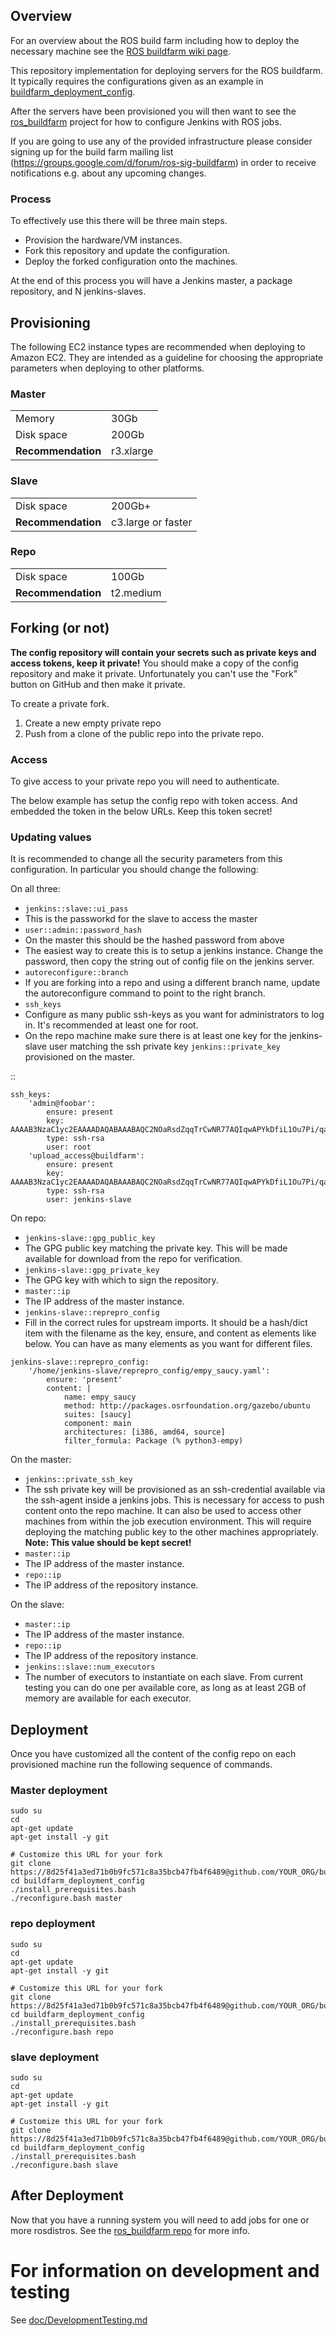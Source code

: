 ## Overview

For an overview about the ROS build farm including how to deploy the necessary
machine see the [ROS buildfarm wiki page](http://wiki.ros.org/buildfarm).


This repository implementation for deploying servers for the ROS buildfarm.
It typically requires the configurations given as an example in  [buildfarm_deployment_config](https://github.com/ros-infrastructure/buildfarm_deployment_config).

After the servers have been provisioned you will then want to see the [ros_buildfarm](https://github.com/ros-infrastructure/ros_buildfarm) project for how to configure Jenkins with ROS jobs.

If you are going to use any of the provided infrastructure please consider
signing up for the build farm mailing list
(https://groups.google.com/d/forum/ros-sig-buildfarm) in order to receive
notifications e.g. about any upcoming changes.

### Process

To effectively use this there will be three main steps.
* Provision the hardware/VM instances.
* Fork this repository and update the configuration.
* Deploy the forked configuration onto the machines.

At the end of this process you will have a Jenkins master, a package repository, and N jenkins-slaves.

## Provisioning

The following EC2 instance types are recommended when deploying to Amazon EC2.
They are intended as a guideline for choosing the appropriate parameters when deploying to other platforms.

### Master

<table>
<tr><td>Memory</td><td>30Gb</td></tr>
<tr><td>Disk space</td><td>200Gb</td></tr>
<tr><td><strong>Recommendation</strong></td><td>r3.xlarge</td></tr>
</table>

### Slave

<table>
<tr><td>Disk space</td><td>200Gb+</td></tr>
<tr><td><strong>Recommendation</strong></td><td>c3.large or faster</td></tr>
</table>

### Repo

<table>
<tr><td>Disk space</td><td>100Gb</td></tr>
<tr><td><strong>Recommendation</strong></td><td>t2.medium</td></tr>
</table>

## Forking (or not)

**The config repository will contain your secrets such as private keys and access tokens, keep it private!**
You should make a copy of the config repository and make it private.
Unfortunately you can't use the "Fork" button on GitHub and then make it private.

To create a private fork.

1. Create a new empty private repo
1. Push from a clone of the public repo into the private repo.

### Access

To give access to your private repo you will need to authenticate.

The below example has setup the config repo with token access.
And embedded the token in the below URLs.
Keep this token secret!

### Updating values

It is recommended to change all the security parameters from this configuration.
In particular you should change the following:

On all three:
* `jenkins::slave::ui_pass`
* This is the passworkd for the slave to access the master
 * `user::admin::password_hash`
* On the master this should be the hashed password from above
 * The easiest way to create this is to setup a jenkins instance.
   Change the password, then copy the string out of config file on the jenkins server.
* `autoreconfigure::branch`
* If you are forking into a repo and using a different branch name, update the autoreconfigure command to point to the right branch.
* `ssh_keys`
 * Configure as many public ssh-keys as you want for administrators to log in.
   It's recommended at least one for root.
 * On the repo machine make sure there is at least one key for the jenkins-slave user matching the ssh private key 
  `jenkins::private_key` provisioned on the master.

::

    ssh_keys:
        'admin@foobar':
            ensure: present
            key: AAAAB3NzaC1yc2EAAAADAQABAAABAQC2NOaRsdZqqTrCwNR77AQIqwAPYkDfiL1Ou7Pi/qaW9S7UU0Y1KAQ6kWhgJc9RtOhbZKGHbFTqSLT4235TkmPvlZbV2bK8ZViBmqQ3r8vDMhC/+p9Ec9SP8sjv6JcIEWOy5zXPnB3OnHHWXmvZP47rjJY0l76F71fZt3vlvyjz7IrikULmuKcyrE+zulmbSTtfGZhxQRPxZDO/RiOemCPsYo5u/rUMjWH+CkEI0swQlM6QIvjWdfYtNwQT9yo53MXFy5jodhW4YOOncKE4RMOI9Lmu6jE0GmdmSEv486R4ot6iWanx2hk/46zlmX1kSKGWObRdH57H/xIAxvw+PiTd
            type: ssh-rsa
            user: root
        'upload_access@buildfarm':
            ensure: present
            key: AAAAB3NzaC1yc2EAAAADAQABAAABAQC2NOaRsdZqqTrCwNR77AQIqwAPYkDfiL1Ou7Pi/qaW9S7UU0Y1KAQ6kWhgJc9RtOhbZKGHbFTqSLT4235TkmPvlZbV2bK8ZViBmqQ3r8vDMhC/+p9Ec9SP8sjv6JcIEWOy5zXPnB3OnHHWXmvZP47rjJY0l76F71fZt3vlvyjz7IrikULmuKcyrE+zulmbSTtfGZhxQRPxZDO/RiOemCPsYo5u/rUMjWH+CkEI0swQlM6QIvjWdfYtNwQT9yo53MXFy5jodhW4YOOncKE4RMOI9Lmu6jE0GmdmSEv486R4ot6iWanx2hk/46zlmX1kSKGWObRdH57H/xIAxvw+PiTd
            type: ssh-rsa
            user: jenkins-slave

On repo:
  * `jenkins-slave::gpg_public_key`
  * The GPG public key matching the private key.
    This will be made available for download from the repo for verification.
  * `jenkins-slave::gpg_private_key`
  * The GPG key with which to sign the repository.
  * `master::ip`
  * The IP address of the master instance.
  * `jenkins-slave::reprepro_config`
   * Fill in the correct rules for upstream imports.
     It should be a hash/dict item with the filename as the key, ensure, and content as elements like below.
     You can have as many elements as you want for different files.


    jenkins-slave::reprepro_config:
        '/home/jenkins-slave/reprepro_config/empy_saucy.yaml':
            ensure: 'present'
            content: |
                name: empy_saucy
                method: http://packages.osrfoundation.org/gazebo/ubuntu
                suites: [saucy]
                component: main
                architectures: [i386, amd64, source]
                filter_formula: Package (% python3-empy)


On the master:
  * `jenkins::private_ssh_key`
  * The ssh private key  will be provisioned as an ssh-credential available via the ssh-agent inside a jenkins jobs.
    This is necessary for access to push content onto the repo machine.
    It can also be used to access other machines from within the job execution environment.
    This will require deploying the matching public key to the other machines appropriately. 
    **Note: This value should be kept secret!**
  * `master::ip`
  * The IP address of the master instance.
  * `repo::ip`
  * The IP address of the repository instance.

On the slave:
* `master::ip`
* The IP address of the master instance.
* `repo::ip`
* The IP address of the repository instance.
* `jenkins::slave::num_executors`
 * The number of executors to instantiate on each slave.
   From current testing you can do one per available core, as long as at least 2GB of memory are available for each executor.


## Deployment

Once you have customized all the content of the config repo on each provisioned machine run the following sequence of commands.

### Master deployment

    sudo su
    cd
    apt-get update
    apt-get install -y git

    # Customize this URL for your fork
    git clone https://8d25f41a3ed71b0b9fc571c8a35bcb47fb4f6489@github.com/YOUR_ORG/buildfarm_deployment_config.git
    cd buildfarm_deployment_config
    ./install_prerequisites.bash
    ./reconfigure.bash master


### repo deployment

    sudo su
    cd
    apt-get update
    apt-get install -y git

    # Customize this URL for your fork
    git clone https://8d25f41a3ed71b0b9fc571c8a35bcb47fb4f6489@github.com/YOUR_ORG/buildfarm_deployment_config.git
    cd buildfarm_deployment_config
    ./install_prerequisites.bash
    ./reconfigure.bash repo

### slave deployment

    sudo su
    cd
    apt-get update
    apt-get install -y git

    # Customize this URL for your fork
    git clone https://8d25f41a3ed71b0b9fc571c8a35bcb47fb4f6489@github.com/YOUR_ORG/buildfarm_deployment_config.git
    cd buildfarm_deployment_config
    ./install_prerequisites.bash
    ./reconfigure.bash slave

## After Deployment

Now that you have a running system you will need to add jobs for one or more rosdistros.
See the [ros_buildfarm repo](https://github.com/ros-infrastructure/ros_buildfarm) for more info.

# For information on development and testing

See [doc/DevelopmentTesting.md](doc/DevelopmentTesting.md)
